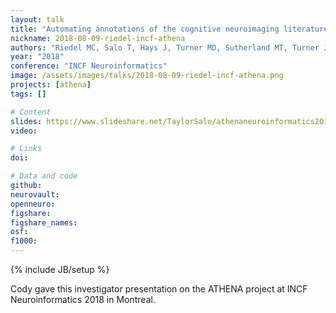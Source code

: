 ```yaml
---
layout: talk
title: "Automating annotations of the cognitive neuroimaging literature using ATHENA"
nickname: 2018-08-09-riedel-incf-athena
authors: "Riedel MC, Salo T, Hays J, Turner MD, Sutherland MT, Turner JA, Laird AR"
year: "2018"
conference: "INCF Neuroinformatics"
image: /assets/images/talks/2018-08-09-riedel-incf-athena.png
projects: [athena]
tags: []

# Content
slides: https://www.slideshare.net/TaylorSalo/athenaneuroinformatics2018
video:

# Links
doi:

# Data and code
github:
neurovault:
openneuro:
figshare:
figshare_names:
osf:
f1000:
---
```

{% include JB/setup %}

Cody gave this investigator presentation on the ATHENA project at INCF
Neuroinformatics 2018 in Montreal.
